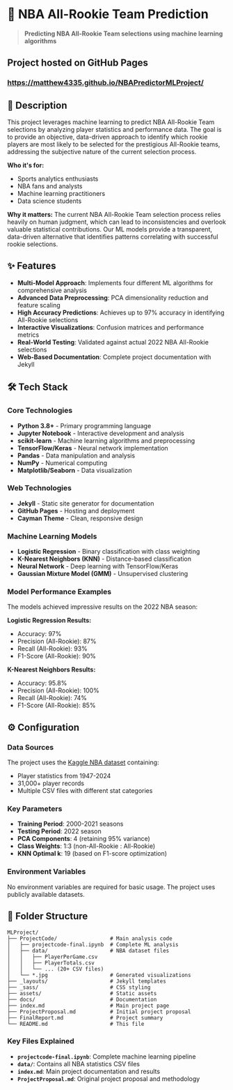 # 🏀 NBA All-Rookie Team Prediction

> **Predicting NBA All-Rookie Team selections using machine learning algorithms**

## Project hosted on GitHub Pages
### https://matthew4335.github.io/NBAPredictorMLProject/

## 📖 Description

This project leverages machine learning to predict NBA All-Rookie Team selections by analyzing player statistics and performance data. The goal is to provide an objective, data-driven approach to identify which rookie players are most likely to be selected for the prestigious All-Rookie teams, addressing the subjective nature of the current selection process.

**Who it's for:**
- Sports analytics enthusiasts
- NBA fans and analysts
- Machine learning practitioners
- Data science students

**Why it matters:**
The current NBA All-Rookie Team selection process relies heavily on human judgment, which can lead to inconsistencies and overlook valuable statistical contributions. Our ML models provide a transparent, data-driven alternative that identifies patterns correlating with successful rookie selections.

## ✨ Features

- **Multi-Model Approach**: Implements four different ML algorithms for comprehensive analysis
- **Advanced Data Preprocessing**: PCA dimensionality reduction and feature scaling
- **High Accuracy Predictions**: Achieves up to 97% accuracy in identifying All-Rookie selections
- **Interactive Visualizations**: Confusion matrices and performance metrics
- **Real-World Testing**: Validated against actual 2022 NBA All-Rookie selections
- **Web-Based Documentation**: Complete project documentation with Jekyll

## 🛠️ Tech Stack

### Core Technologies
- **Python 3.8+** - Primary programming language
- **Jupyter Notebook** - Interactive development and analysis
- **scikit-learn** - Machine learning algorithms and preprocessing
- **TensorFlow/Keras** - Neural network implementation
- **Pandas** - Data manipulation and analysis
- **NumPy** - Numerical computing
- **Matplotlib/Seaborn** - Data visualization

### Web Technologies
- **Jekyll** - Static site generator for documentation
- **GitHub Pages** - Hosting and deployment
- **Cayman Theme** - Clean, responsive design

### Machine Learning Models
- **Logistic Regression** - Binary classification with class weighting
- **K-Nearest Neighbors (KNN)** - Distance-based classification
- **Neural Network** - Deep learning with TensorFlow/Keras
- **Gaussian Mixture Model (GMM)** - Unsupervised clustering


### Model Performance Examples

The models achieved impressive results on the 2022 NBA season:

**Logistic Regression Results:**
- Accuracy: 97%
- Precision (All-Rookie): 87%
- Recall (All-Rookie): 93%
- F1-Score (All-Rookie): 90%

**K-Nearest Neighbors Results:**
- Accuracy: 95.8%
- Precision (All-Rookie): 100%
- Recall (All-Rookie): 74%
- F1-Score (All-Rookie): 85%

## ⚙️ Configuration

### Data Sources
The project uses the [Kaggle NBA dataset](https://www.kaggle.com/datasets/sumitrodatta/nba-aba-baa-stats/data) containing:
- Player statistics from 1947-2024
- 31,000+ player records
- Multiple CSV files with different stat categories

### Key Parameters
- **Training Period**: 2000-2021 seasons
- **Testing Period**: 2022 season
- **PCA Components**: 4 (retaining 95% variance)
- **Class Weights**: 1:3 (non-All-Rookie : All-Rookie)
- **KNN Optimal k**: 19 (based on F1-score optimization)

### Environment Variables
No environment variables are required for basic usage. The project uses publicly available datasets.

## 📁 Folder Structure

```
MLProject/
├── ProjectCode/                 # Main analysis code
│   ├── projectcode-final.ipynb  # Complete ML analysis
│   ├── data/                    # NBA dataset files
│   │   ├── PlayerPerGame.csv
│   │   ├── PlayerTotals.csv
│   │   └── ... (20+ CSV files)
│   └── *.jpg                    # Generated visualizations
├── _layouts/                    # Jekyll templates
├── _sass/                       # CSS styling
├── assets/                      # Static assets
├── docs/                        # Documentation
├── index.md                     # Main project page
├── ProjectProposal.md           # Initial project proposal
├── FinalReport.md               # Project summary
└── README.md                    # This file
```

### Key Files Explained
- **`projectcode-final.ipynb`**: Complete machine learning pipeline
- **`data/`**: Contains all NBA statistics CSV files
- **`index.md`**: Main project documentation and results
- **`ProjectProposal.md`**: Original project proposal and methodology

